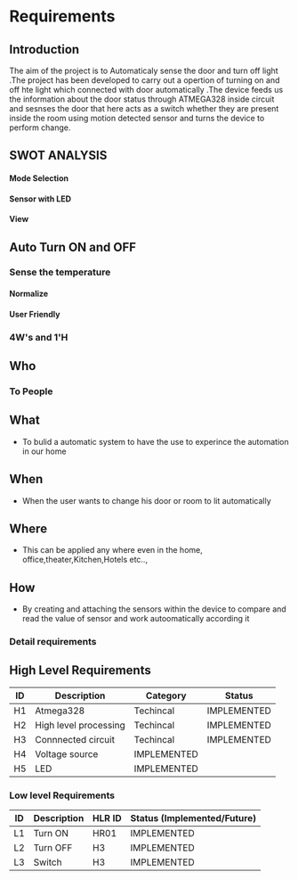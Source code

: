 # Requirements

## Introduction
The aim of the project is to Automaticaly sense the door and turn off light .The project has been developed to carry out a opertion of turning on and off hte light which connected with door automatically .The device feeds us the information about the door status through ATMEGA328 inside circuit and sesnses the door that here acts as a switch whether they are present inside the room using motion detected sensor and turns the device to perform change.



## SWOT ANALYSIS
#### Mode Selection
####  Sensor with LED
#### View
## Auto Turn ON and OFF
### Sense the temperature
#### Normalize
#### User Friendly
   


### 4W&#39;s and 1&#39;H

## Who
### To People

## What
*   To bulid a automatic system to have the use to experince the automation in our home 

## When
*   When the user wants to change his door or room to lit automatically

## Where
*  This can be applied any where even in the home, office,theater,Kitchen,Hotels etc..,

## How
*   By creating and attaching the sensors within the device to compare and read the value of sensor and work autoomatically according it

### Detail requirements

## High Level Requirements 
| ID | Description | Category | Status | 
| ----- | ----- | ------- | ---------|
| H1 | Atmega328| Techincal | IMPLEMENTED | 
| H2 | High level processing| Techincal | IMPLEMENTED |
| H3 | Connnected circuit | Techincal | IMPLEMENTED |
| H4 | Voltage source | IMPLEMENTED |
| H5 | LED | IMPLEMENTED |


### Low level Requirements
 
| ID | Description | HLR ID | Status (Implemented/Future) |
| ------ | --------- | ------ | ----- |
|L1|Turn ON |HR01|IMPLEMENTED|
|L2| Turn OFF | H3|IMPLEMENTED|
|L3|Switch | H3 | IMPLEMENTED |
